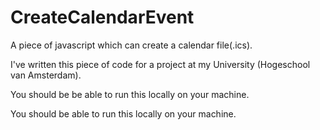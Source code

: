 # CreateCalendarEvent
A piece of javascript which can create a calendar file(.ics). 

I've written this piece of code for a project at my University (Hogeschool van Amsterdam).

You should be be able to run this locally on your machine. 

You should be able to run this locally on your machine. 